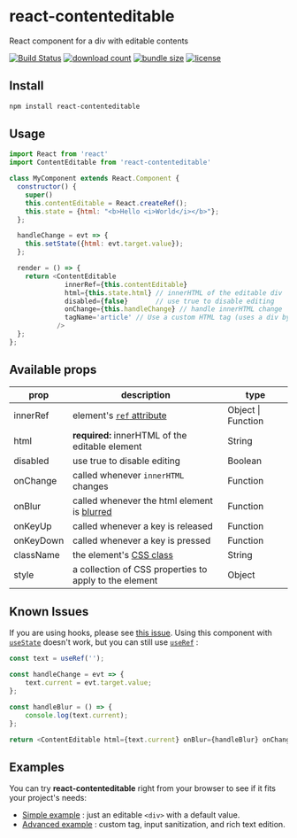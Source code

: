 react-contenteditable
=====================

React component for a div with editable contents

[![Build Status](https://travis-ci.org/lovasoa/react-contenteditable.svg?branch=master)](https://travis-ci.org/lovasoa/react-contenteditable)
[![download count](https://img.shields.io/npm/dm/react-contenteditable.svg)](https://www.npmjs.com/package/react-contenteditable)
[![bundle size](https://img.shields.io/bundlephobia/minzip/react-contenteditable.svg)](https://www.npmjs.com/package/react-contenteditable)
[![license](https://img.shields.io/github/license/lovasoa/react-contenteditable.svg)](https://github.com/lovasoa/react-contenteditable/blob/master/LICENSE)


## Install

```sh
npm install react-contenteditable
```

## Usage

```javascript
import React from 'react'
import ContentEditable from 'react-contenteditable'

class MyComponent extends React.Component {
  constructor() {
    super()
    this.contentEditable = React.createRef();
    this.state = {html: "<b>Hello <i>World</i></b>"};
  };

  handleChange = evt => {
    this.setState({html: evt.target.value});
  };

  render = () => {
    return <ContentEditable
              innerRef={this.contentEditable}
              html={this.state.html} // innerHTML of the editable div
              disabled={false}       // use true to disable editing
              onChange={this.handleChange} // handle innerHTML change
              tagName='article' // Use a custom HTML tag (uses a div by default)
            />
  };
};
```

## Available props
|prop|description|type|
|--|----|----|
|innerRef|element's [`ref` attribute](https://reactjs.org/docs/refs-and-the-dom.html)|Object \| Function|
|html|**required:** innerHTML of the editable element|String|
|disabled|use true to disable editing|Boolean|
|onChange|called whenever `innerHTML` changes|Function|
|onBlur|called whenever the html element is [blurred](https://developer.mozilla.org/en-US/docs/Web/Events/blur)|Function|
|onKeyUp|called whenever a key is released|Function|
|onKeyDown|called whenever a key is pressed |Function|
|className|the element's [CSS class](https://developer.mozilla.org/en-US/docs/Web/HTML/Global_attributes/class)|String|
|style|a collection of CSS properties to apply to the element|Object|

## Known Issues
If you are using hooks, please see [this issue](https://github.com/lovasoa/react-contenteditable/issues/161). Using this component with [`useState`](https://reactjs.org/docs/hooks-reference.html#usestate) doesn't work, but you can still use [`useRef`](https://reactjs.org/docs/hooks-reference.html#useref) : 

```js
const text = useRef('');

const handleChange = evt => {
    text.current = evt.target.value;
};

const handleBlur = () => {
    console.log(text.current);
};

return <ContentEditable html={text.current} onBlur={handleBlur} onChange={handleChange} />
```

## Examples

You can try **react-contenteditable** right from your browser to see if it fits your project's needs:

 * [Simple example](https://codesandbox.io/s/4rlw34mnk7) : just an editable `<div>` with a default value.
 * [Advanced example](https://codesandbox.io/s/l91xvkox9l) : custom tag, input sanitization, and rich text edition.
